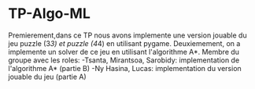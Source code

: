 # TP-Algo-ML
Premierement,dans ce TP nous avons implemente une version jouable du jeu puzzle (3*3) et puzzle (4*4) en utilisant pygame. 
Deuxiemement, on a implemente un solver de ce jeu en utilisant l'algorithme A*.
Membre du groupe avec les roles:
-Tsanta, Mirantsoa, Sarobidy: implementation de l'algorithme A* (partie B)
-Ny Hasina, Lucas: implementation du version jouable du jeu (partie A)
